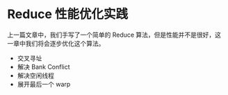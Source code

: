 # Reduce 性能优化实践

上一篇文章中，我们手写了一个简单的 Reduce 算法，但是性能并不是很好，这一章中我们将会逐步优化这个算法。

+ 交叉寻址
+ 解决 Bank Conflict
+ 解决空闲线程
+ 展开最后一个 warp
